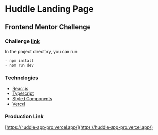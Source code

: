 # Huddle Landing Page

## Frontend Mentor Challenge

### Challenge [link](https://www.frontendmentor.io/challenges/huddle-landing-page-with-alternating-feature-blocks-5ca5f5981e82137ec91a5100)

In the project directory, you can run:


```js
- npm install
- npm run dev
```

### Technologies

- [React.js](https://react.dev/)
- [Typescript](https://www.typescriptlang.org/)
- [Styled Components](https://styled-components.com/)
- [Vercel](https://vercel.com/)

### Production Link
[https://huddle-app-pro.vercel.app/](https://huddle-app-pro.vercel.app/)
